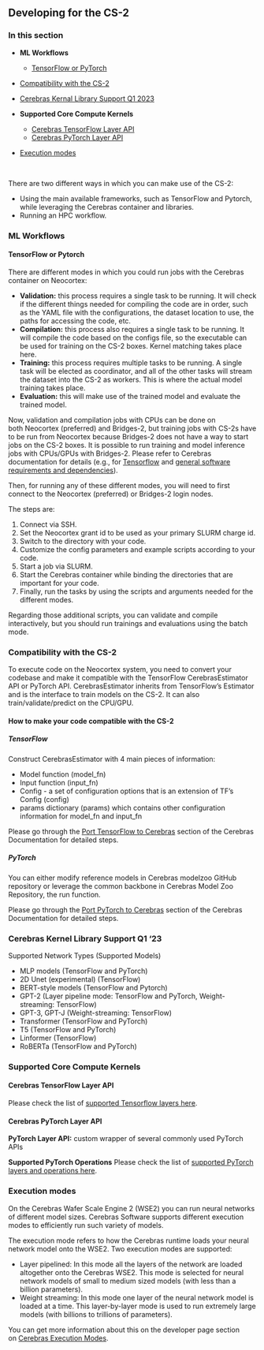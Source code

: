 ## Developing for the CS-2

### In this section
* **ML Workflows**
   * [TensorFlow or PyTorch](#tensorflow-or-pytorch)
* [Compatibility with the CS-2](#compatibility-with-the-cs-2)
* [Cerebras Kernal Library Support Q1 2023](#cerebras-kernel-library-support-q123)
* **Supported Core Compute Kernels**
   * [Cerebras TensorFlow Layer API](#cerebras-tensorflow-layer-api)
   * [Cerebras PyTorch Layer API](#cerebras-pytorch-layer-api)
* [Execution modes](#execution-modes)

  <br />          
There are two different ways in which you can  make use of the CS-2:  
* Using the main available frameworks, such as TensorFlow and Pytorch, while leveraging the Cerebras container and libraries. 
* Running an HPC workflow.
  
### ML Workflows
#### TensorFlow or Pytorch
There are different modes in which you could run jobs with the Cerebras container on Neocortex:
* **Validation:** this process requires a single task to be running. It will check if the different things needed for compiling the code are in order, such as the YAML file with the configurations, the dataset location to use, the paths for accessing the code, etc.
* **Compilation:** this process also requires a single task to be running. It will compile the code based on the configs file, so the executable can be used for training on the CS-2 boxes. Kernel matching takes place here.
* **Training:** this process requires multiple tasks to be running. A single task will be elected as coordinator, and all of the other tasks will stream the dataset into the CS-2 as workers. This is where the actual model training takes place.
* **Evaluation:** this will make use of the trained model and evaluate the trained model.

Now, validation and compilation jobs with CPUs can be done on both Neocortex (preferred) and Bridges-2, but training jobs with CS-2s have to be run from Neocortex because Bridges-2 does not have a way to start jobs on the CS-2 boxes. It is possible to run training and model inference jobs with CPUs/GPUs with Bridges-2. Please refer to Cerebras documentation for details (e.g., for [Tensorflow](https://docs.cerebras.net/en/1.6.0/tensorflow-docs/running-a-model/train-eval-predict.html) and [general software requirements and dependencies](https://docs.cerebras.net/en/1.6.0/getting-started/software-dependencies.html)).

Then, for running any of these different modes, you will need to first connect to the Neocortex (preferred) or Bridges-2 login nodes. 

The steps are:
1. Connect via SSH.
2. Set the Neocortex grant id to be used as your primary SLURM charge id.
3. Switch to the directory with your code.
4. Customize the config parameters and example scripts according to your code.
5. Start a job via SLURM.
6. Start the Cerebras container while binding the directories that are important for your code.
7. Finally, run the tasks by using the scripts and arguments needed for the different modes.
   
Regarding those additional scripts, you can validate and compile interactively, but you should run trainings and evaluations using the batch mode.

### Compatibility with the CS-2
To execute code on the Neocortex system, you need to convert your codebase and make it compatible with the TensorFlow CerebrasEstimator API or PyTorch API. CerebrasEstimator inherits from TensorFlow’s Estimator and is the interface to train models on the CS-2. It can also train/validate/predict on the CPU/GPU.
#### How to make your code compatible with the CS-2
##### TensorFlow
Construct CerebrasEstimator with 4 main pieces of information:
* Model function (model_fn)
* Input function (input_fn)
* Config - a set of configuration options that is an extension of TF’s Config (config)
* params dictionary (params) which contains other configuration information for model_fn and input_fn

Please go through the [Port TensorFlow to Cerebras](https://docs.cerebras.net/en/1.6.0/tensorflow-docs/porting-tf-to-cs/index.html) section of the Cerebras Documentation for detailed steps.
##### PyTorch
You can either modify reference models in Cerebras modelzoo GitHub repository or leverage the common backbone in Cerebras Model Zoo Repository, the run function.

Please go through the [Port PyTorch to Cerebras](https://docs.cerebras.net/en/1.6.0/pytorch-docs/adapting-pytorch-to-cs.html) section of the Cerebras Documentation for detailed steps.

### Cerebras Kernel Library Support Q1 ‘23
Supported Network Types (Supported Models)
* MLP models (TensorFlow and PyTorch)
* 2D Unet (experimental) (TensorFlow)
* BERT-style models (TensorFlow and Pytorch)
* GPT-2 (Layer pipeline mode: TensorFlow and PyTorch, Weight-streaming: TensorFlow)
* GPT-3, GPT-J (Weight-streaming: TensorFlow)
* Transformer (TensorFlow and PyTorch)
* T5 (TensorFlow and PyTorch)
* Linformer (TensorFlow)
* RoBERTa (TensorFlow and PyTorch)

### Supported Core Compute Kernels
#### Cerebras TensorFlow Layer API
Please check the list of [supported Tensorflow layers here](https://docs.cerebras.net/en/1.6.0/tensorflow-docs/api-rst/tf.html).

#### Cerebras PyTorch Layer API
**PyTorch Layer API:** custom wrapper of several commonly used PyTorch APIs

**Supported PyTorch Operations**  Please check the list of [supported PyTorch layers and operations here](https://docs.cerebras.net/en/1.6.0/pytorch-docs/pytorch-ops.html).

### Execution modes
On the Cerebras Wafer Scale Engine 2 (WSE2) you can run neural networks of different model sizes. Cerebras Software supports different execution modes to efficiently run such variety of models.

The execution mode refers to how the Cerebras runtime loads your neural network model onto the WSE2. Two execution modes are supported:
* Layer pipelined: In this mode all the layers of the network are loaded altogether onto the Cerebras WSE2. This mode is selected for neural network models of small to medium sized models (with less than a billion parameters).
* Weight streaming: In this mode one layer of the neural network model is loaded at a time. This layer-by-layer mode is used to run extremely large models (with billions to trillions of parameters).

You can get more information about this on the developer page section on [Cerebras Execution Modes](https://docs.cerebras.net/en/1.6.0/cerebras-basics/cerebras-execution-modes.html#cerebras-execution-modes).


